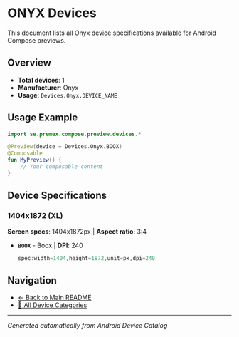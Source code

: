 # ONYX Devices

This document lists all Onyx device specifications available for Android Compose previews.

## Overview

- **Total devices**: 1
- **Manufacturer**: Onyx
- **Usage**: `Devices.Onyx.DEVICE_NAME`

## Usage Example

```kotlin
import se.premex.compose.preview.devices.*

@Preview(device = Devices.Onyx.BOOX)
@Composable
fun MyPreview() {
    // Your composable content
}
```

## Device Specifications

### 1404x1872 (XL)

**Screen specs**: 1404x1872px | **Aspect ratio**: 3:4

- **`BOOX`** - Boox | **DPI**: 240
  ```kotlin
  spec:width=1404,height=1872,unit=px,dpi=240
  ```

## Navigation

- [← Back to Main README](../../README.md)
- [📱 All Device Categories](../README.md)

---
*Generated automatically from Android Device Catalog*
